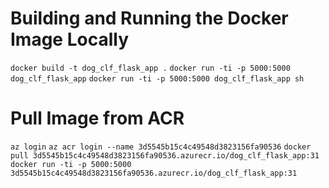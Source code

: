 
# Building and Running the Docker Image Locally
```docker build -t dog_clf_flask_app .```
```docker run -ti -p 5000:5000 dog_clf_flask_app```
```docker run -ti -p 5000:5000 dog_clf_flask_app sh```

# Pull Image from ACR
```az login```
```az acr login --name 3d5545b15c4c49548d3823156fa90536```
```docker pull 3d5545b15c4c49548d3823156fa90536.azurecr.io/dog_clf_flask_app:31```
```docker run -ti -p 5000:5000 3d5545b15c4c49548d3823156fa90536.azurecr.io/dog_clf_flask_app:31```
